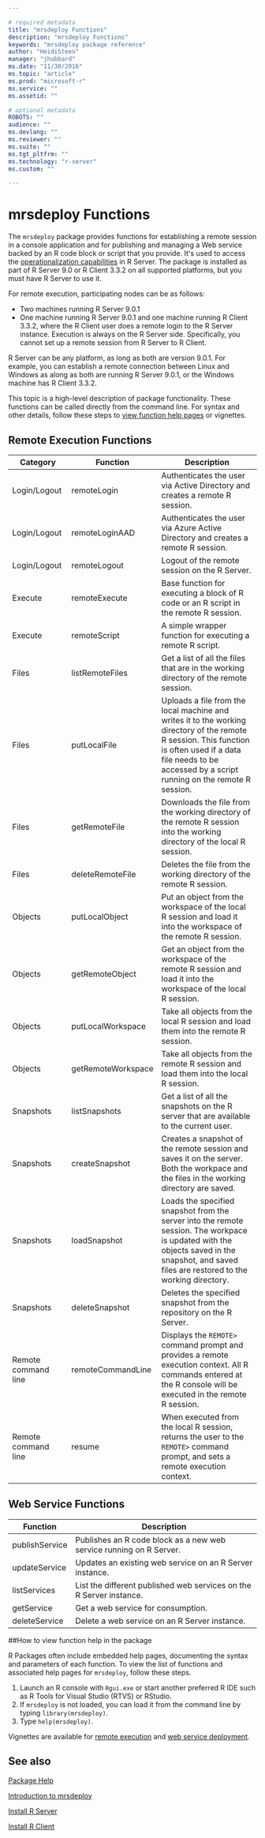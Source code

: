 ```yaml
---

# required metadata
title: "mrsdeploy Functions"
description: "mrsdeploy Functions"
keywords: "mrsdeploy package reference"
author: "HeidiSteen"
manager: "jhubbard"
ms.date: "11/30/2016"
ms.topic: "article"
ms.prod: "microsoft-r"
ms.service: ""
ms.assetid: ""

# optional metadata
ROBOTS: ""
audience: ""
ms.devlang: ""
ms.reviewer: ""
ms.suite: ""
ms.tgt_pltfrm: ""
ms.technology: "r-server"
ms.custom: ""

---
```


# mrsdeploy Functions

The `mrsdeploy` package provides functions for establishing a remote session in a console application and for publishing and managing a Web service backed by an R code block or script that you provide. It's used to access the [operationalization capabilities](../operationalization/about.md) in R Server. The package is installed as part of R Server 9.0 or R Client 3.3.2 on all supported platforms, but you must have R Server to use it.

For remote execution, participating nodes can be as follows:

+ Two machines running R Server 9.0.1
+ One machine running R Server 9.0.1 and one machine running R Client 3.3.2, where the R Client user does a remote login to the R Server instance. Execution is always on the R Server side. Specifically, you cannot set up a remote session from R Server to R Client.

R Server can be any platform, as long as both are version 9.0.1. For example, you can establish a remote connection between Linux and Windows as along as both are running R Server 9.0.1, or the Windows machine has R Client 3.3.2.

This topic is a high-level description of package functionality. These functions can be called directly from the command line. For syntax and other details, follow these steps to [view function help pages](#findmore) or vignettes.

## Remote Execution Functions

|Category |Function | Description |
|---------|---------|-------------|
|Login/Logout|remoteLogin |Authenticates the user via Active Directory and creates a remote R session.|
|Login/Logout|remoteLoginAAD |Authenticates the user via Azure Active Directory and creates a remote R session. |
|Login/Logout|remoteLogout |Logout of the remote session on the R Server.|
|Execute|remoteExecute|Base function for executing a block of R code or an R script in the remote R session. |
|Execute|remoteScript |A simple wrapper function for executing a remote R script.|
|Files|listRemoteFiles |Get a list of all the files that are in the working directory of the remote session. |
|Files|putLocalFile |Uploads a file from the local machine and writes it to the working directory of the remote R session. This function is often used if a data file needs to be accessed by a script running on the remote R session. |
|Files|getRemoteFile |Downloads the file from the working directory of the remote R session into the working directory of the local R session. |
|Files|deleteRemoteFile |Deletes the file from the working directory of the remote R session. |
|Objects|putLocalObject |Put an object from the workspace of the local R session and load it into the workspace of the remote R session. |
|Objects|getRemoteObject |Get an object from the workspace of the remote R session and load it into the workspace of the local R session. |
|Objects|putLocalWorkspace|Take all objects from the local R session and load them into the remote R session. |
|Objects|getRemoteWorkspace|Take all objects from the remote R session and load them into the local R session. |
|Snapshots|listSnapshots |Get a list of all the snapshots on the R server that are available to the current user. |
|Snapshots|createSnapshot |Creates a snapshot of the remote session and saves it on the server. Both the workpace and the files in the working directory are saved. |
|Snapshots|loadSnapshot |Loads the specified snapshot from the server into the remote session. The workpace is updated with the objects saved in the snapshot, and saved files are restored to the working directory. |
|Snapshots|deleteSnapshot |Deletes the specified snapshot from the repository on the R Server. |
|Remote command line|remoteCommandLine|Displays the `REMOTE>` command prompt and provides a remote execution context. All R commands entered at the R console will be executed in the remote R session. |
|Remote command line|resume |When executed from the local R session, returns the user to the `REMOTE>` command prompt, and sets a remote execution context. |

## Web Service Functions

|Function | Description |
|---------|-------------|
|publishService |Publishes an R code block as a new web service running on R Server. |
|updateService |Updates an existing web service on an R Server instance. |
|listServices |List the different published web services on the R Server instance. |
|getService |Get a web service for consumption. |
|deleteService |Delete a web service on an R Server instance. |

<a name="findmore"></a>
##How to view function help in the package

R Packages often include embedded help pages, documenting the syntax and parameters of each function. To view the list of functions and associated help pages for `mrsdeploy`, follow these steps.

1. Launch an R console with `Rgui.exe` or start another preferred R IDE such as R Tools for Visual Studio (RTVS) or RStudio.
2. If `mrsdeploy` is not loaded, you can load it from the command line by typing `library(mrsdeploy)`.
3. Type `help(mrsdeploy)`.

Vignettes are available for [remote execution](mrsdeploy-remoteexec-vignette.md) and [web service deployment](mrsdeploy-websrv-vignette.md).

## See also

[Package Help](../package-reference.md)

[Introduction to mrsdeploy](mrsdeploy-intro-vignette.md)

[Install R Server](rserver.md)

[Install R Client](r-client.md)
